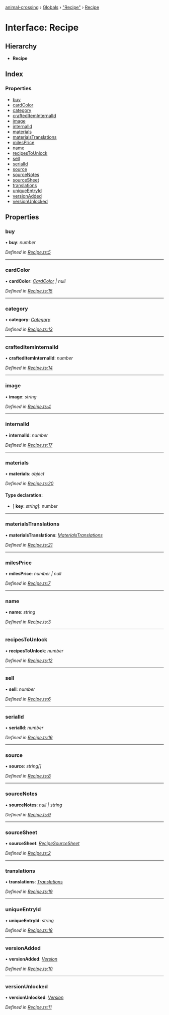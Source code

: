 [animal-crossing](../README.md) › [Globals](../globals.md) › ["Recipe"](../modules/_recipe_.md) › [Recipe](_recipe_.recipe.md)

# Interface: Recipe

## Hierarchy

* **Recipe**

## Index

### Properties

* [buy](_recipe_.recipe.md#buy)
* [cardColor](_recipe_.recipe.md#cardcolor)
* [category](_recipe_.recipe.md#category)
* [craftedItemInternalId](_recipe_.recipe.md#craftediteminternalid)
* [image](_recipe_.recipe.md#image)
* [internalId](_recipe_.recipe.md#internalid)
* [materials](_recipe_.recipe.md#materials)
* [materialsTranslations](_recipe_.recipe.md#materialstranslations)
* [milesPrice](_recipe_.recipe.md#milesprice)
* [name](_recipe_.recipe.md#name)
* [recipesToUnlock](_recipe_.recipe.md#recipestounlock)
* [sell](_recipe_.recipe.md#sell)
* [serialId](_recipe_.recipe.md#serialid)
* [source](_recipe_.recipe.md#source)
* [sourceNotes](_recipe_.recipe.md#sourcenotes)
* [sourceSheet](_recipe_.recipe.md#sourcesheet)
* [translations](_recipe_.recipe.md#translations)
* [uniqueEntryId](_recipe_.recipe.md#uniqueentryid)
* [versionAdded](_recipe_.recipe.md#versionadded)
* [versionUnlocked](_recipe_.recipe.md#versionunlocked)

## Properties

###  buy

• **buy**: *number*

*Defined in [Recipe.ts:5](https://github.com/Norviah/animal-crossing/blob/e332c53/module/types/Recipe.ts#L5)*

___

###  cardColor

• **cardColor**: *[CardColor](../enums/_recipe_.cardcolor.md) | null*

*Defined in [Recipe.ts:15](https://github.com/Norviah/animal-crossing/blob/e332c53/module/types/Recipe.ts#L15)*

___

###  category

• **category**: *[Category](../enums/_recipe_.category.md)*

*Defined in [Recipe.ts:13](https://github.com/Norviah/animal-crossing/blob/e332c53/module/types/Recipe.ts#L13)*

___

###  craftedItemInternalId

• **craftedItemInternalId**: *number*

*Defined in [Recipe.ts:14](https://github.com/Norviah/animal-crossing/blob/e332c53/module/types/Recipe.ts#L14)*

___

###  image

• **image**: *string*

*Defined in [Recipe.ts:4](https://github.com/Norviah/animal-crossing/blob/e332c53/module/types/Recipe.ts#L4)*

___

###  internalId

• **internalId**: *number*

*Defined in [Recipe.ts:17](https://github.com/Norviah/animal-crossing/blob/e332c53/module/types/Recipe.ts#L17)*

___

###  materials

• **materials**: *object*

*Defined in [Recipe.ts:20](https://github.com/Norviah/animal-crossing/blob/e332c53/module/types/Recipe.ts#L20)*

#### Type declaration:

* \[ **key**: *string*\]: number

___

###  materialsTranslations

• **materialsTranslations**: *[MaterialsTranslations](_recipe_.materialstranslations.md)*

*Defined in [Recipe.ts:21](https://github.com/Norviah/animal-crossing/blob/e332c53/module/types/Recipe.ts#L21)*

___

###  milesPrice

• **milesPrice**: *number | null*

*Defined in [Recipe.ts:7](https://github.com/Norviah/animal-crossing/blob/e332c53/module/types/Recipe.ts#L7)*

___

###  name

• **name**: *string*

*Defined in [Recipe.ts:3](https://github.com/Norviah/animal-crossing/blob/e332c53/module/types/Recipe.ts#L3)*

___

###  recipesToUnlock

• **recipesToUnlock**: *number*

*Defined in [Recipe.ts:12](https://github.com/Norviah/animal-crossing/blob/e332c53/module/types/Recipe.ts#L12)*

___

###  sell

• **sell**: *number*

*Defined in [Recipe.ts:6](https://github.com/Norviah/animal-crossing/blob/e332c53/module/types/Recipe.ts#L6)*

___

###  serialId

• **serialId**: *number*

*Defined in [Recipe.ts:16](https://github.com/Norviah/animal-crossing/blob/e332c53/module/types/Recipe.ts#L16)*

___

###  source

• **source**: *string[]*

*Defined in [Recipe.ts:8](https://github.com/Norviah/animal-crossing/blob/e332c53/module/types/Recipe.ts#L8)*

___

###  sourceNotes

• **sourceNotes**: *null | string*

*Defined in [Recipe.ts:9](https://github.com/Norviah/animal-crossing/blob/e332c53/module/types/Recipe.ts#L9)*

___

###  sourceSheet

• **sourceSheet**: *[RecipeSourceSheet](../enums/_recipe_.recipesourcesheet.md)*

*Defined in [Recipe.ts:2](https://github.com/Norviah/animal-crossing/blob/e332c53/module/types/Recipe.ts#L2)*

___

###  translations

• **translations**: *[Translations](_recipe_.translations.md)*

*Defined in [Recipe.ts:19](https://github.com/Norviah/animal-crossing/blob/e332c53/module/types/Recipe.ts#L19)*

___

###  uniqueEntryId

• **uniqueEntryId**: *string*

*Defined in [Recipe.ts:18](https://github.com/Norviah/animal-crossing/blob/e332c53/module/types/Recipe.ts#L18)*

___

###  versionAdded

• **versionAdded**: *[Version](../enums/_recipe_.version.md)*

*Defined in [Recipe.ts:10](https://github.com/Norviah/animal-crossing/blob/e332c53/module/types/Recipe.ts#L10)*

___

###  versionUnlocked

• **versionUnlocked**: *[Version](../enums/_recipe_.version.md)*

*Defined in [Recipe.ts:11](https://github.com/Norviah/animal-crossing/blob/e332c53/module/types/Recipe.ts#L11)*
